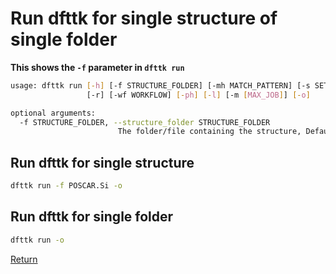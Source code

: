 # Run dfttk for single structure of single folder

**This shows the `-f` parameter in `dfttk run`**

```bash
usage: dfttk run [-h] [-f STRUCTURE_FOLDER] [-mh MATCH_PATTERN] [-s SETTINGS]
                 [-r] [-wf WORKFLOW] [-ph] [-l] [-m [MAX_JOB]] [-o]

optional arguments:
  -f STRUCTURE_FOLDER, --structure_folder STRUCTURE_FOLDER
                        The folder/file containing the structure, Default: '.'

```



## Run dfttk for single structure

```bash
dfttk run -f POSCAR.Si -o
```



## Run dfttk for single folder

```bash
dfttk run -o
```

[Return](../README.md)

